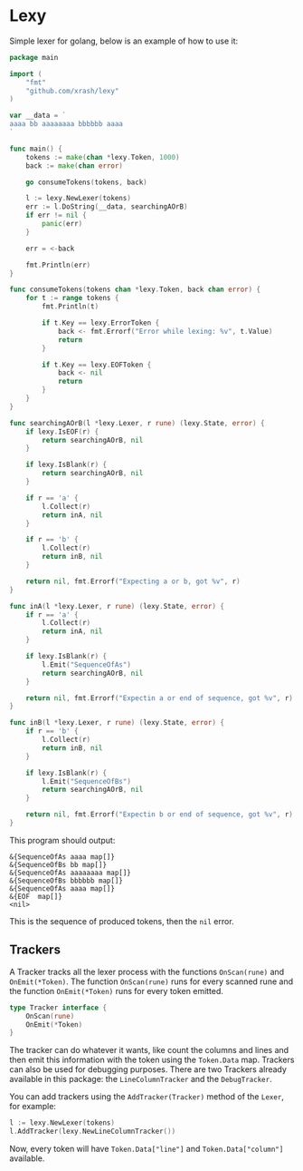 # Lexy

Simple lexer for golang, below is an example of how to use it:

```go
package main

import (
	"fmt"
	"github.com/xrash/lexy"
)

var __data = `
aaaa bb aaaaaaaa bbbbbb aaaa
`

func main() {
	tokens := make(chan *lexy.Token, 1000)
	back := make(chan error)

	go consumeTokens(tokens, back)

	l := lexy.NewLexer(tokens)
	err := l.DoString(__data, searchingAOrB)
	if err != nil {
		panic(err)
	}

	err = <-back

	fmt.Println(err)
}

func consumeTokens(tokens chan *lexy.Token, back chan error) {
	for t := range tokens {
		fmt.Println(t)

		if t.Key == lexy.ErrorToken {
			back <- fmt.Errorf("Error while lexing: %v", t.Value)
			return
		}

		if t.Key == lexy.EOFToken {
			back <- nil
			return
		}
	}
}

func searchingAOrB(l *lexy.Lexer, r rune) (lexy.State, error) {
	if lexy.IsEOF(r) {
		return searchingAOrB, nil
	}

	if lexy.IsBlank(r) {
		return searchingAOrB, nil
	}

	if r == 'a' {
		l.Collect(r)
		return inA, nil
	}

	if r == 'b' {
		l.Collect(r)
		return inB, nil
	}

	return nil, fmt.Errorf("Expecting a or b, got %v", r)
}

func inA(l *lexy.Lexer, r rune) (lexy.State, error) {
	if r == 'a' {
		l.Collect(r)
		return inA, nil
	}

	if lexy.IsBlank(r) {
		l.Emit("SequenceOfAs")
		return searchingAOrB, nil
	}

	return nil, fmt.Errorf("Expectin a or end of sequence, got %v", r)
}

func inB(l *lexy.Lexer, r rune) (lexy.State, error) {
	if r == 'b' {
		l.Collect(r)
		return inB, nil
	}

	if lexy.IsBlank(r) {
		l.Emit("SequenceOfBs")
		return searchingAOrB, nil
	}

	return nil, fmt.Errorf("Expectin b or end of sequence, got %v", r)
}
```

This program should output:

```
&{SequenceOfAs aaaa map[]}
&{SequenceOfBs bb map[]}
&{SequenceOfAs aaaaaaaa map[]}
&{SequenceOfBs bbbbbb map[]}
&{SequenceOfAs aaaa map[]}
&{EOF  map[]}
<nil>
```

This is the sequence of produced tokens, then the `nil` error.

## Trackers

A Tracker tracks all the lexer process with the functions `OnScan(rune)` and `OnEmit(*Token)`. The function `OnScan(rune)` runs for every scanned rune and the function `OnEmit(*Token)` runs for every token emitted.

```go
type Tracker interface {
	OnScan(rune)
	OnEmit(*Token)
}
```

The tracker can do whatever it wants, like count the columns and lines and then emit this information with the token using the `Token.Data` map. Trackers can also be used for debugging purposes. There are two Trackers already available in this package: the `LineColumnTracker` and the `DebugTracker`.

You can add trackers using the `AddTracker(Tracker)` method of the `Lexer`, for example:

```go
l := lexy.NewLexer(tokens)
l.AddTracker(lexy.NewLineColumnTracker())
```

Now, every token will have `Token.Data["line"]` and `Token.Data["column"]` available.
